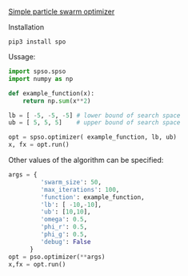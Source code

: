 [Simple particle swarm optimizer](https://en.wikipedia.org/wiki/Particle_swarm_optimization)


Installation 

``` pip3 install spo ```


Ussage: 

```python
import spso.spso
import numpy as np 

def example_function(x): 
    return np.sum(x**2)

lb = [ -5, -5, -5] # lower bound of search space 
ub = [ 5, 5, 5]    # upper bound of search space

opt = spso.optimizer( example_function, lb, ub)
x, fx = opt.run()
```

Other values of the algorithm can be specified: 

```python
args = {
         'swarm_size': 50,
         'max_iterations': 100,
         'function': example_function,
         'lb': [ -10,-10],  
         'ub': [10,10],     
         'omega': 0.5,
         'phi_r': 0.5,
         'phi_g': 0.5,
         'debug': False   
      }
opt = pso.optimizer(**args)
x,fx = opt.run()
```


